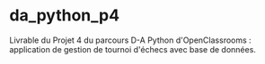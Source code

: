 # da_python_p4
Livrable du Projet 4 du parcours D-A Python d'OpenClassrooms : application de gestion de tournoi d'échecs avec base de données.
